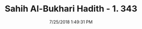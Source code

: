 ---
title        : "Sahih Al-Bukhari Hadith - 1. 343"
date         : 7/25/2018 1:49:31 PM
draft        : false
type         : "hadith"
layout       : "hadith"
BookCode     : "SHB"
VolumeNumber : "1"
HadithNumber : "343"
categories  :  ["Tayammum-Tayammum with one light stroke"]
tags  :  ["Al Amash"]
---